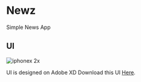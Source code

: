# Newz
Simple News App

## UI
![iphonex 2x](https://user-images.githubusercontent.com/37221963/42654501-7076da4c-8636-11e8-93e7-460250910dc2.png)


UI is designed on Adobe XD 
Download this UI [Here](https://drive.google.com/open?id=14soOvg7wxN6k-Btbo4O_RKHHso0A3YVc).





